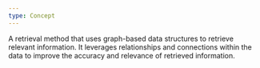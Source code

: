 ```yaml
---
type: Concept
---
```


A retrieval method that uses graph-based data structures to retrieve relevant information. It leverages relationships and connections within the data to improve the accuracy and relevance of retrieved information.